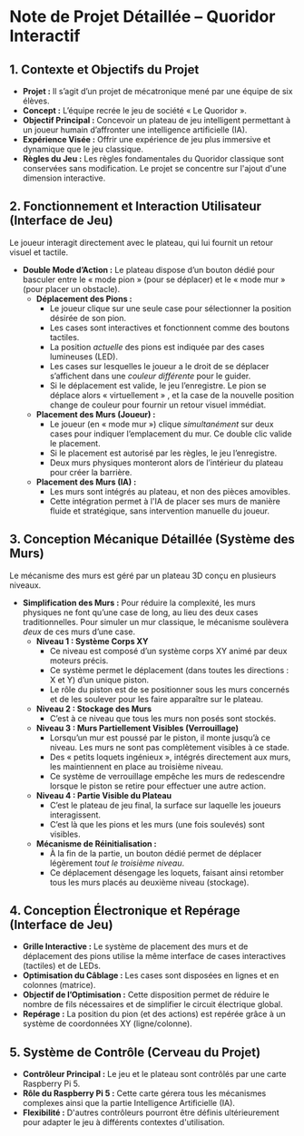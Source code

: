 # ****Note de Projet Détaillée – Quoridor Interactif****

## ****1. Contexte et Objectifs du Projet****  
  
* **Projet :** Il s’agit d’un projet de mécatronique mené par une équipe de six élèves.  
* **Concept :** L’équipe recrée le jeu de société « Le Quoridor ».  
* **Objectif Principal :** Concevoir un plateau de jeu intelligent permettant à un joueur humain d’affronter une intelligence artificielle (IA).  
* **Expérience Visée :** Offrir une expérience de jeu plus immersive et dynamique que le jeu classique.  
* **Règles du Jeu :** Les règles fondamentales du Quoridor classique sont conservées sans modification. Le projet se concentre sur l'ajout d'une dimension interactive.

## ****2. Fonctionnement et Interaction Utilisateur (Interface de Jeu)****

Le joueur interagit directement avec le plateau, qui lui fournit un retour visuel et tactile.  
  
* **Double Mode d’Action :** Le plateau dispose d’un bouton dédié pour basculer entre le « mode pion » (pour se déplacer) et le « mode mur » (pour placer un obstacle).  
    * **Déplacement des Pions :**  
        * Le joueur clique sur une seule case pour sélectionner la position désirée de son pion.  
        * Les cases sont interactives et fonctionnent comme des boutons tactiles.  
        * La position *actuelle* des pions est indiquée par des cases lumineuses (LED).  
        * Les cases sur lesquelles le joueur a le droit de se déplacer s’affichent dans une *couleur différente* pour le guider.  
        * Si le déplacement est valide, le jeu l’enregistre. Le pion se déplace alors « virtuellement » , et la case de la nouvelle position change de couleur pour fournir un retour visuel immédiat.  
    * **Placement des Murs (Joueur) :**  
        * Le joueur (en « mode mur ») clique *simultanément* sur deux cases pour indiquer l’emplacement du mur. Ce double clic valide le placement.  
        * Si le placement est autorisé par les règles, le jeu l’enregistre.  
        * Deux murs physiques monteront alors de l’intérieur du plateau pour créer la barrière.  
    * **Placement des Murs (IA) :**  
        * Les murs sont intégrés au plateau, et non des pièces amovibles.  
        * Cette intégration permet à l'IA de placer ses murs de manière fluide et stratégique, sans intervention manuelle du joueur.

## ****3. Conception Mécanique Détaillée (Système des Murs)****

Le mécanisme des murs est géré par un plateau 3D conçu en plusieurs niveaux.  
  
* **Simplification des Murs :** Pour réduire la complexité, les murs physiques ne font qu’une case de long, au lieu des deux cases traditionnelles. Pour simuler un mur classique, le mécanisme soulèvera *deux* de ces murs d’une case.  
    * **Niveau 1 : Système Corps XY**  
        * Ce niveau est composé d’un système corps XY animé par deux moteurs précis.  
        * Ce système permet le déplacement (dans toutes les directions : X et Y) d’un unique piston.  
        * Le rôle du piston est de se positionner sous les murs concernés et de les soulever pour les faire apparaître sur le plateau.  
    * **Niveau 2 : Stockage des Murs**  
        * C’est à ce niveau que tous les murs non posés sont stockés.  
    * **Niveau 3 : Murs Partiellement Visibles (Verrouillage)**  
        * Lorsqu’un mur est poussé par le piston, il monte jusqu’à ce niveau. Les murs ne sont pas complètement visibles à ce stade.  
        * Des « petits loquets ingénieux », intégrés directement aux murs, les maintiennent en place au troisième niveau.  
        * Ce système de verrouillage empêche les murs de redescendre lorsque le piston se retire pour effectuer une autre action.  
    * **Niveau 4 : Partie Visible du Plateau**  
        * C’est le plateau de jeu final, la surface sur laquelle les joueurs interagissent.  
        * C’est là que les pions et les murs (une fois soulevés) sont visibles.  
    * **Mécanisme de Réinitialisation :**  
        * À la fin de la partie, un bouton dédié permet de déplacer légèrement *tout le troisième niveau*.  
        * Ce déplacement désengage les loquets, faisant ainsi retomber tous les murs placés au deuxième niveau (stockage).  
  
## ****4. Conception Électronique et Repérage (Interface de Jeu)****  
  
* **Grille Interactive :** Le système de placement des murs et de déplacement des pions utilise la même interface de cases interactives (tactiles) et de LEDs.  
* **Optimisation du Câblage :** Les cases sont disposées en lignes et en colonnes (matrice).  
* **Objectif de l’Optimisation :** Cette disposition permet de réduire le nombre de fils nécessaires et de simplifier le circuit électrique global.  
* **Repérage :** La position du pion (et des actions) est repérée grâce à un système de coordonnées XY (ligne/colonne).  
  
## ****5. Système de Contrôle (Cerveau du Projet)****  
  
* **Contrôleur Principal :** Le jeu et le plateau sont contrôlés par une carte Raspberry Pi 5.  
* **Rôle du Raspberry Pi 5 :** Cette carte gérera tous les mécanismes complexes ainsi que la partie Intelligence Artificielle (IA).  
* **Flexibilité :** D'autres contrôleurs pourront être définis ultérieurement pour adapter le jeu à différents contextes d'utilisation.
  
  
  
